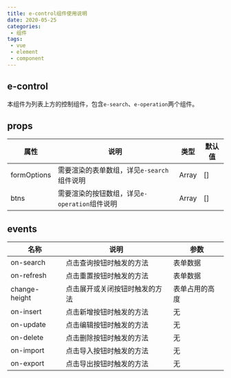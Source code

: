 ```yaml
---
title: e-control组件使用说明
date: 2020-05-25
categories:
 - 组件
tags:
 - vue
 - element
 - component
---
```


## e-control
本组件为列表上方的控制组件，包含`e-search`、`e-operation`两个组件。

## props

属性|说明|类型|默认值
-|-|-|-
formOptions|需要渲染的表单数组，详见`e-search`组件说明|Array|[]
btns|需要渲染的按钮数组，详见`e-operation`组件说明|Array|[]

## events

名称|说明|参数
-|-|-
on-search|点击查询按钮时触发的方法|表单数据
on-refresh|点击重置按钮时触发的方法|表单数据
change-height|点击展开或关闭按钮时触发的方法|表单占用的高度
on-insert|点击新增按钮时触发的方法|无
on-update|点击编辑按钮时触发的方法|无
on-delete|点击删除按钮时触发的方法|无
on-import|点击导入按钮时触发的方法|无
on-export|点击导出按钮时触发的方法|无
